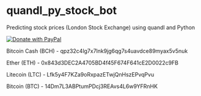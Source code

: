# quandl_py_stock_bot
Predicting stock prices (London Stock Exchange) using quandl and Python


<a href="https://www.paypal.com/cgi-bin/webscr?cmd=_s-xclick&hosted_button_id=WQ6V6K8ZY6D84">
  <img src="https://www.paypalobjects.com/en_US/GB/i/btn/btn_donateCC_LG.gif" alt="Donate with PayPal" />
</a>

Bitcoin Cash (BCH) - qpz32c4lg7x7lnk9jg6qg7s4uavdce89myax5v5nuk

Ether (ETH) - 0x843d3DEC2A4705BD4f45F674F641cE2D0022c9FB

Litecoin (LTC) - Lfk5y4F7KZa9oRxpazETwjQnHszEPvqPvu

Bitcoin (BTC) - 14Dm7L3ABPtumPDcj3REAvs4L6w9YFRnHK
